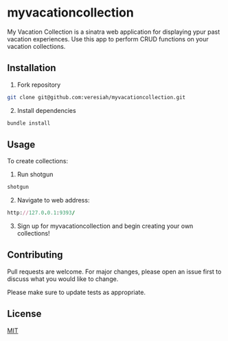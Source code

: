 # myvacationcollection

My Vacation Collection is a sinatra web application for displaying ypur past vacation experiences. Use this app to perform CRUD functions on your vacation collections. 

## Installation

1. Fork repository 

```bash 
git clone git@github.com:veresiah/myvacationcollection.git
```
2. Install dependencies 
```bash 
bundle install
```
## Usage

To create collections: 

1. Run shotgun 
```ruby 
shotgun
```
2. Navigate to web address: 
```ruby  
http://127.0.0.1:9393/
```
3. Sign up for myvacationcollection and begin creating your own collections! 

## Contributing
Pull requests are welcome. For major changes, please open an issue first to discuss what you would like to change.

Please make sure to update tests as appropriate.

## License
[MIT](https://github.com/veresiah/myvacationcollection/blob/main/LICENSE)